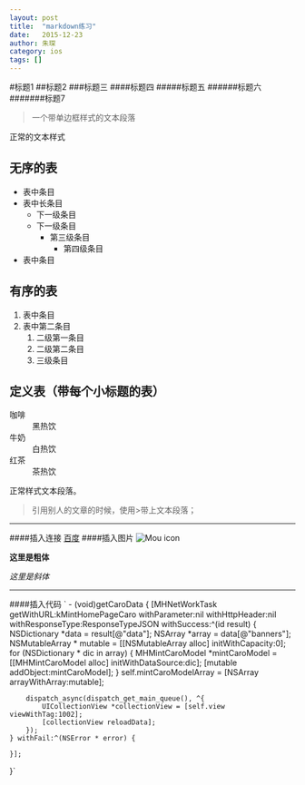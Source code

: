 ```yaml
---
layout: post
title:  "markdown练习"
date:   2015-12-23
author: 朱琛
category: ios
tags: []
---
```


<!--<p class="intro"><span class="dropcap">C</span>urabitur blandit tempus porttitor. Nullam quis risus eget urna mollis ornare vel eu leo. Vestibulum id ligula porta felis euismod semper. Donec sed odio dui. Aenean lacinia bibendum nulla sed consectetur.</p>-->


#标题1
##标题2
###标题三
####标题四
#####标题五
######标题六
#######标题7

<blockquote>一个带单边框样式的文本段落</blockquote>

正常的文本样式

## 无序的表
* 表中条目
* 表中长条目
  * 下一级条目
  * 下一级条目
    * 第三级条目
      * 第四级条目
* 表中条目

## 有序的表
1. 表中条目
2. 表中第二条目
    1. 二级第一条目
    2. 二级第二条目
      3. 三级条目
<!--2. Longer List Item
    1. Nested OL Item
    2. Another Nested Item
3. List Item-->

## 定义表（带每个小标题的表）
<dl>
  <dt>咖啡</dt>
  <dd>黑热饮</dd>
  <dt>牛奶</dt>
  <dd>白热饮</dd>
  <dt>红茶</dt>
  <dd>茶热饮</dd>
</dl>

正常样式文本段落。
> 引用别人的文章的时候，使用>带上文本段落；



***
####插入连接
[百度](http:www.baidu.com)
####插入图片
![Mou icon](http://mouapp.com/Mou_128.png)

**这里是粗体**

*这里是斜体*
***
####插入代码
` - (void)getCaroData {
    [MHNetWorkTask getWithURL:kMintHomePageCaro withParameter:nil withHttpHeader:nil withResponseType:ResponseTypeJSON withSuccess:^(id result) {
        NSDictionary *data = result[@"data"];
        NSArray *array = data[@"banners"];
        NSMutableArray * mutable = [[NSMutableArray alloc] initWithCapacity:0];
        for (NSDictionary * dic in array) {
            MHMintCaroModel *mintCaroModel = [[MHMintCaroModel alloc] initWithDataSource:dic];
            [mutable addObject:mintCaroModel];
        }
        self.mintCaroModelArray = [NSArray arrayWithArray:mutable];
        
        dispatch_async(dispatch_get_main_queue(), ^{
            UICollectionView *collectionView = [self.view viewWithTag:1002];
            [collectionView reloadData];
        });
    } withFail:^(NSError * error) {
        
    }];
}`
